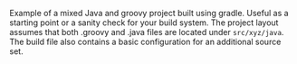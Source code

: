 Example of a mixed Java and groovy project built using gradle. Useful as a starting point or a sanity check for your build system. The project layout assumes that both .groovy and .java files are located under `src/xyz/java`. The build file also contains a basic configuration for an additional source set.
